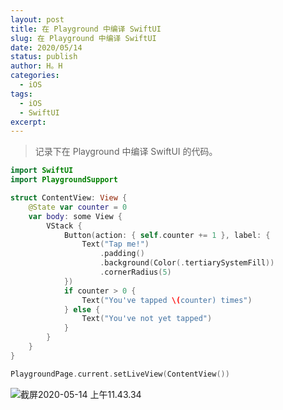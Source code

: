 ```yaml
---
layout: post
title: 在 Playground 中编译 SwiftUI 
slug: 在 Playground 中编译 SwiftUI
date: 2020/05/14
status: publish
author: H。H
categories: 
  - iOS
tags:
  - iOS
  - SwiftUI
excerpt: 
---
```


> 记录下在 Playground 中编译 SwiftUI 的代码。

```swift
import SwiftUI
import PlaygroundSupport

struct ContentView: View {
    @State var counter = 0
    var body: some View {
        VStack {
            Button(action: { self.counter += 1 }, label: {
                Text("Tap me!")
                    .padding()
                    .background(Color(.tertiarySystemFill))
                    .cornerRadius(5)
            })
            if counter > 0 {
                Text("You've tapped \(counter) times")
            } else {
                Text("You've not yet tapped")
            }
        }
    }
}

PlaygroundPage.current.setLiveView(ContentView())

```

![截屏2020-05-14 上午11.43.34](https://cdn.jsdelivr.net/gh/linsyorozuya/Pics@master/uPic/截屏2020-05-14%20上午11.43.34.png)


